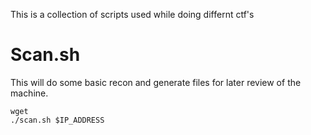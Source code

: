 This is a collection of scripts used while doing differnt ctf's


# Scan.sh
This will do some basic recon and generate files for later review of the machine.
```
wget 
./scan.sh $IP_ADDRESS

```
